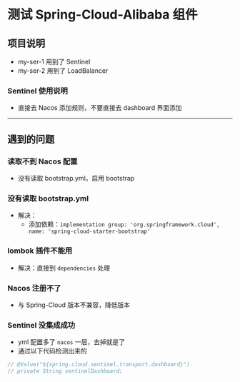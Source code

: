 # 测试 Spring-Cloud-Alibaba 组件

## 项目说明

- my-ser-1 用到了 Sentinel
- my-ser-2 用到了 LoadBalancer

### Sentinel 使用说明

- 直接去 Nacos 添加规则，不要直接去 dashboard 界面添加

---

## 遇到的问题

### 读取不到 Nacos 配置

- 没有读取 bootstrap.yml，启用 bootstrap

### 没有读取 bootstrap.yml

- 解决：
    - 添加依赖：`implementation group: 'org.springframework.cloud', name: 'spring-cloud-starter-bootstrap'`

### lombok 插件不能用

- 解决：直接到 `dependencies` 处理

### Nacos 注册不了

- 与 Spring-Cloud 版本不兼容，降低版本

### Sentinel 没集成成功

- yml 配置多了 `nacos` 一层，去掉就是了
- 通过以下代码检测出来的

```java
// @Value("${spring.cloud.sentinel.transport.dashboard}")
// private String sentinelDashboard;
```